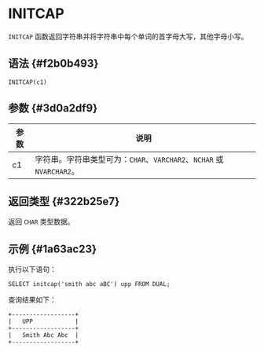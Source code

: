 INITCAP 
============================



`INITCAP` 函数返回字符串并将字符串中每个单词的首字母大写，其他字母小写。

语法 {#f2b0b493}
--------------

    INITCAP(c1)



参数 {#3d0a2df9}
--------------



| 参数 |                          说明                          |
|----|------------------------------------------------------|
| c1 | 字符串。字符串类型可为：`CHAR`、`VARCHAR2`、`NCHAR` 或 `NVARCHAR2`。 |



返回类型 {#322b25e7}
----------------

返回 `CHAR` 类型数据。

示例 {#1a63ac23}
--------------

执行以下语句：

    SELECT initcap('smith abc aBC') upp FROM DUAL;



查询结果如下：

    +------------------+
    |   UPP            |
    +------------------+
    |   Smith Abc Abc  |
    +------------------+


